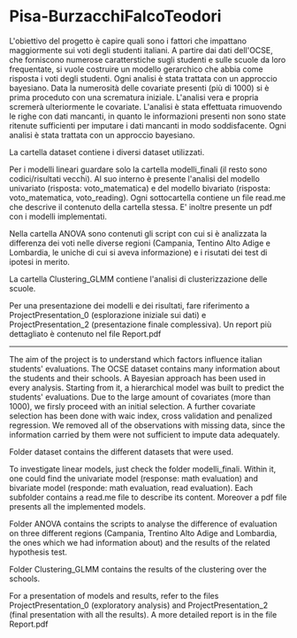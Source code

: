 # Pisa-BurzacchiFalcoTeodori
L'obiettivo del progetto è capire quali sono i fattori che impattano maggiormente sui voti degli studenti italiani.
A partire dai dati dell'OCSE, che forniscono numerose caratterstiche sugli studenti e sulle scuole da loro frequentate,
si vuole costruire un modello gerarchico che abbia come risposta i voti degli studenti.
Ogni analisi è stata trattata con un approccio bayesiano.
Data la numerosità delle covariate presenti (più di 1000) si è prima proceduto con una scrematura iniziale.
L'analisi vera e propria scremerà ulteriormente le covariate.
L'analisi è stata effettuata rimuovendo le righe con dati mancanti,
in quanto le informazioni presenti non sono state ritenute sufficienti per imputare i dati mancanti in modo soddisfacente.
Ogni analisi è stata trattata con un approccio bayesiano.


La cartella dataset contiene i diversi dataset utilizzati.

Per i modelli lineari guardare solo la cartella modelli_finali (il resto sono codici/risultati vecchi).
Al suo interno è presente l'analisi del modello univariato (risposta: voto_matematica) e del modello bivariato (risposta: voto_matematica, voto_reading). Ogni sottocartella contiene un file read.me che descrive il contenuto della cartella stessa. E' inoltre presente un pdf con i modelli implementati.

Nella cartella ANOVA sono contenuti gli script con cui si è analizzata la differenza dei voti 
nelle diverse regioni (Campania, Tentino Alto Adige e Lombardia, le uniche di cui si aveva informazione) e i risutati dei test di ipotesi in merito.

La cartella Clustering_GLMM contiene l'analisi di clusterizzazione delle scuole.

Per una presentazione dei modelli e dei risultati, fare riferimento a ProjectPresentation_0 (esplorazione iniziale sui dati) e ProjectPresentation_2 (presentazione finale complessiva). Un report più dettagliato è contenuto nel file Report.pdf

-------------------------------------------------------------------

The aim of the project is to understand which factors influence italian students' evaluations.
The OCSE dataset contains many information about the students and their schools. 
A Bayesian approach has been used in every analysis.
Starting from it, a hierarchical model was built to predict the students' evaluations.
Due to the large amount of covariates (more than 1000), we firsly proceed with an initial selection.
A further covariate selection has been done with waic index, cross validation and penalized regression.
We removed all of the observations with missing data, since the information carried by them were not sufficient to impute data adequately.


Folder dataset contains the different datasets that were used.

To investigate linear models, just check the folder modelli_finali.
Within it, one could find the univariate model (response: math evaluation) and bivariate model (responde: math evaluation, read evaluation). Each subfolder contains a read.me file to describe its content. Moreover a pdf file presents all the implemented models.

Folder ANOVA contains the scripts to analyse the difference of evaluation on three different regions (Campania, Trentino Alto Adige and Lombardia, the ones which we had information about) and the results of the related hypothesis test.

Folder Clustering_GLMM contains the results of the clustering over the schools.

For a presentation of models and results, refer to the files ProjectPresentation_0 (exploratory analysis) and ProjectPresentation_2 (final presentation with all the results). A more detailed report is in the file Report.pdf
